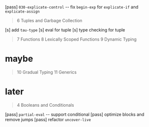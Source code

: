[pass] `030-explicate-control` -- fix `begin-exp` for `explicate-if` and `explicate-assign`

> 6 Tuples and Garbage Collection

[s] add `tau-type`
[s] eval for tuple
[s] type checking for tuple

> 7 Functions
> 8 Lexically Scoped Functions
> 9 Dynamic Typing

# maybe

> 10 Gradual Typing
> 11 Generics

# later

> 4 Booleans and Conditionals

[pass] `partial-eval` -- support conditional
[pass] optimize blocks and remove jumps
[pass] refactor `uncover-live`
